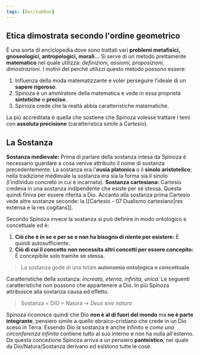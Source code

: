 ```yaml
---
tags: [Doc/subDoc]
---
```


## Etica dimostrata secondo l'ordine geometrico
È una sorta di enciclopedia dove sono trattati vari **problemi metafisici, gnoseologici, antropologici, morali...**
Si serve di un metodo prettamente **matematico** nel quale utilizza: *definizioni, assiomi, proposizioni, dimostrazioni.* I motivi del perché utilizzi questo metodo possono essere:
1. Influenza della moda matematizzante e voler perseguire l'ideale di un **sapere rigoroso**.
2. Spinoza è un ammiratore della matematica e vede in essa proprietà **sintetiche** e **precise**.
3. Spinoza crede che la realtà abbia caratteristiche matematiche.

La più accreditata è quella che sostiene che Spinoza volesse trattare i temi con **assoluta precisione** (caratteristica simile a Cartesio).

## La Sostanza
**Sostanza medievale:** Prima di parlare della sostanza intesa da Spinoza è necessario guardare a cosa veniva attribuito il nome di sostanza precedentemente. La sostanza era l'**ousia platonica** o il **sinolo aristotelico**; nella tradizione medievale la sostanza era sia la forma sia il sinolo (l'individuo concreto in cui è incarnata). 
**Sostanza cartesiana:** Cartesio credeva in una sostanza indipendente che esiste per sé stessa. Questa quindi finiva per essere riferita a Dio. Accanto alla sostanza prima Cartesio vede altre sostanze seconde: la [[Cartesio - 07 Dualismo cartesiano|res extensa e la res cogitans]].

Secondo Spinoza invece la sostanza si può definire in modo ontologico e concettuale ed è: 
1. **Ciò che è in se e per se e non ha bisogno di niente per esistere:** È quindi autosufficiente.
2. **Ciò di cui il concetto non necessita altri concetti per essere concepito:** È concepibile solo tramite sé stessa.

>La sostanza gode di una totale **autonomia ontologica e concettuale**.

Caratteristiche della sostanza: *increata, eterna, infinita, unica.* Le seguenti caratteristiche non possono che appartenere a Dio. In più Spinoza attribuisce alla sostanza causa ed effetto.

> Sostanza = DIO = Natura     ->     *Deus sive natura*


Spinoza riconosce quindi che Dio **non è al di fuori del mondo** ma **ne è parte integrante**, pensiero simile a quello ebraico-cristiano che crede in un Dio sceso in Terra. Essendo Dio la sostanza è anche infinito e *come una circonferenza infinita* contiene tutto al suo interno e non ha nulla all'esterno. Da questa concezione Spinoza arriva a un pensiero **panteistico**, nel quale da Dio/Natura/Sostanza derivano ed esistono tutte le cose.
